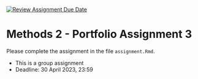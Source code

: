 [![Review Assignment Due Date](https://classroom.github.com/assets/deadline-readme-button-24ddc0f5d75046c5622901739e7c5dd533143b0c8e959d652212380cedb1ea36.svg)](https://classroom.github.com/a/CSvtK3sv)
# Methods 2 - Portfolio Assignment 3

Please complete the assignment in the file `assignment.Rmd`.

- This is a group assignment
- Deadline: 30 April 2023, 23:59
